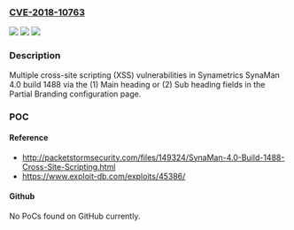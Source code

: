 ### [CVE-2018-10763](https://cve.mitre.org/cgi-bin/cvename.cgi?name=CVE-2018-10763)
![](https://img.shields.io/static/v1?label=Product&message=n%2Fa&color=blue)
![](https://img.shields.io/static/v1?label=Version&message=n%2Fa&color=blue)
![](https://img.shields.io/static/v1?label=Vulnerability&message=n%2Fa&color=brighgreen)

### Description

Multiple cross-site scripting (XSS) vulnerabilities in Synametrics SynaMan 4.0 build 1488 via the (1) Main heading or (2) Sub heading fields in the Partial Branding configuration page.

### POC

#### Reference
- http://packetstormsecurity.com/files/149324/SynaMan-4.0-Build-1488-Cross-Site-Scripting.html
- https://www.exploit-db.com/exploits/45386/

#### Github
No PoCs found on GitHub currently.

